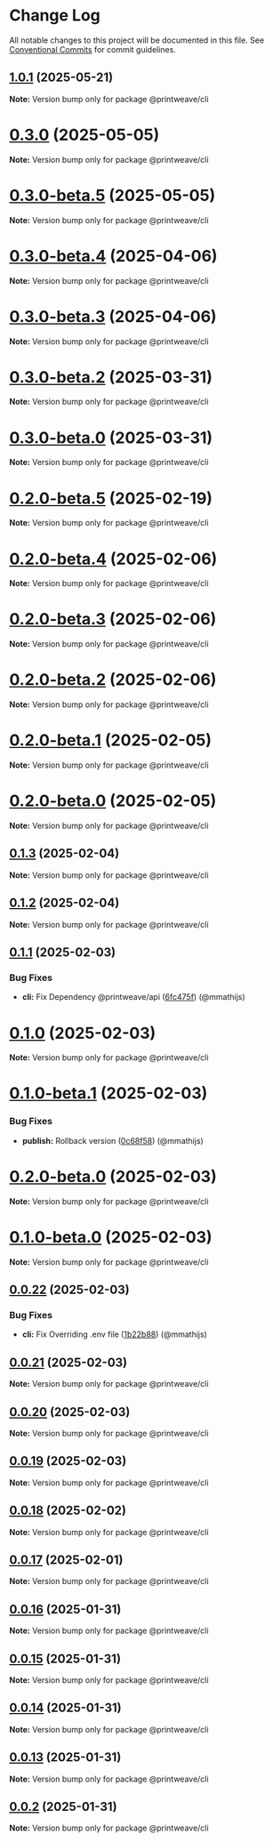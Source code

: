 # Change Log

All notable changes to this project will be documented in this file.
See [Conventional Commits](https://conventionalcommits.org) for commit guidelines.

## [1.0.1](https://github.com/PrintWeave/PrintWeave/compare/v0.3.0...v1.0.1) (2025-05-21)

**Note:** Version bump only for package @printweave/cli

# [0.3.0](https://github.com/PrintWeave/PrintWeave/compare/v0.3.0-beta.5...v0.3.0) (2025-05-05)

**Note:** Version bump only for package @printweave/cli

# [0.3.0-beta.5](https://github.com/PrintWeave/PrintWeave/compare/v0.3.0-beta.4...v0.3.0-beta.5) (2025-05-05)

**Note:** Version bump only for package @printweave/cli

# [0.3.0-beta.4](https://github.com/PrintWeave/PrintWeave/compare/v0.3.0-beta.3...v0.3.0-beta.4) (2025-04-06)

**Note:** Version bump only for package @printweave/cli

# [0.3.0-beta.3](https://github.com/PrintWeave/PrintWeave/compare/v0.3.0-beta.2...v0.3.0-beta.3) (2025-04-06)

**Note:** Version bump only for package @printweave/cli

# [0.3.0-beta.2](https://github.com/PrintWeave/PrintWeave/compare/v0.3.0-beta.1...v0.3.0-beta.2) (2025-03-31)

**Note:** Version bump only for package @printweave/cli

# [0.3.0-beta.0](https://github.com/PrintWeave/PrintWeave/compare/v0.2.0-beta.5...v0.3.0-beta.0) (2025-03-31)

**Note:** Version bump only for package @printweave/cli

# [0.2.0-beta.5](https://github.com/PrintWeave/PrintWeave/compare/v0.2.0-beta.4...v0.2.0-beta.5) (2025-02-19)

**Note:** Version bump only for package @printweave/cli

# [0.2.0-beta.4](https://github.com/PrintWeave/PrintWeave/compare/v0.2.0-beta.3...v0.2.0-beta.4) (2025-02-06)

**Note:** Version bump only for package @printweave/cli

# [0.2.0-beta.3](https://github.com/PrintWeave/PrintWeave/compare/v0.2.0-beta.2...v0.2.0-beta.3) (2025-02-06)

**Note:** Version bump only for package @printweave/cli

# [0.2.0-beta.2](https://github.com/PrintWeave/PrintWeave/compare/v0.2.0-beta.1...v0.2.0-beta.2) (2025-02-06)

**Note:** Version bump only for package @printweave/cli

# [0.2.0-beta.1](https://github.com/PrintWeave/PrintWeave/compare/v0.2.0-beta.0...v0.2.0-beta.1) (2025-02-05)

**Note:** Version bump only for package @printweave/cli

# [0.2.0-beta.0](https://github.com/PrintWeave/PrintWeave/compare/v0.1.3...v0.2.0-beta.0) (2025-02-05)

**Note:** Version bump only for package @printweave/cli

## [0.1.3](https://github.com/PrintWeave/PrintWeave/compare/v0.1.2...v0.1.3) (2025-02-04)

**Note:** Version bump only for package @printweave/cli

## [0.1.2](https://github.com/PrintWeave/PrintWeave/compare/v0.1.1...v0.1.2) (2025-02-04)

**Note:** Version bump only for package @printweave/cli

## [0.1.1](https://github.com/PrintWeave/PrintWeave/compare/v0.1.0...v0.1.1) (2025-02-03)

### Bug Fixes

* **cli:** Fix Dependency @printweave/api ([6fc475f](https://github.com/PrintWeave/PrintWeave/commit/6fc475f170c423ffef43b33496958a1ee2976d3c)) (@mmathijs)

# [0.1.0](https://github.com/PrintWeave/PrintWeave/compare/v0.1.0-beta.1...v0.1.0) (2025-02-03)

**Note:** Version bump only for package @printweave/cli

# [0.1.0-beta.1](https://github.com/PrintWeave/PrintWeave/compare/v0.1.0-beta.0...v0.1.0-beta.1) (2025-02-03)

### Bug Fixes

* **publish:** Rollback version ([0c68f58](https://github.com/PrintWeave/PrintWeave/commit/0c68f58d013918c9574c0a685142011af99f175b)) (@mmathijs)

# [0.2.0-beta.0](https://github.com/PrintWeave/PrintWeave/compare/v0.1.0-beta.0...v0.2.0-beta.0) (2025-02-03)

**Note:** Version bump only for package @printweave/cli

# [0.1.0-beta.0](https://github.com/PrintWeave/PrintWeave/compare/v0.0.22...v0.1.0-beta.0) (2025-02-03)

**Note:** Version bump only for package @printweave/cli

## [0.0.22](https://github.com/PrintWeave/PrintWeave/compare/v0.0.21...v0.0.22) (2025-02-03)

### Bug Fixes

* **cli:** Fix Overriding .env file ([1b22b88](https://github.com/PrintWeave/PrintWeave/commit/1b22b88a13194b83c1733ddba5e7fff6c69b407b)) (@mmathijs)

## [0.0.21](https://github.com/PrintWeave/PrintWeave/compare/v0.0.20...v0.0.21) (2025-02-03)

**Note:** Version bump only for package @printweave/cli

## [0.0.20](https://github.com/PrintWeave/PrintWeave/compare/v0.0.19...v0.0.20) (2025-02-03)

**Note:** Version bump only for package @printweave/cli

## [0.0.19](https://github.com/PrintWeave/PrintWeave/compare/v0.0.18...v0.0.19) (2025-02-03)

**Note:** Version bump only for package @printweave/cli

## [0.0.18](https://github.com/PrintWeave/PrintWeave/compare/v0.0.17...v0.0.18) (2025-02-02)

**Note:** Version bump only for package @printweave/cli

## [0.0.17](https://github.com/PrintWeave/PrintWeave/compare/v0.0.16...v0.0.17) (2025-02-01)

**Note:** Version bump only for package @printweave/cli

## [0.0.16](https://github.com/PrintWeave/PrintWeave/compare/v0.0.15...v0.0.16) (2025-01-31)

**Note:** Version bump only for package @printweave/cli

## [0.0.15](https://github.com/PrintWeave/PrintWeave/compare/v0.0.14...v0.0.15) (2025-01-31)

**Note:** Version bump only for package @printweave/cli

## [0.0.14](https://github.com/PrintWeave/PrintWeave/compare/v0.0.2...v0.0.14) (2025-01-31)

**Note:** Version bump only for package @printweave/cli

## [0.0.13](https://github.com/PrintWeave/PrintWeave/compare/v0.0.2...v0.0.13) (2025-01-31)

**Note:** Version bump only for package @printweave/cli

## [0.0.2](https://github.com/PrintWeave/PrintWeave/compare/v0.0.10...v0.0.2) (2025-01-31)

**Note:** Version bump only for package @printweave/cli
